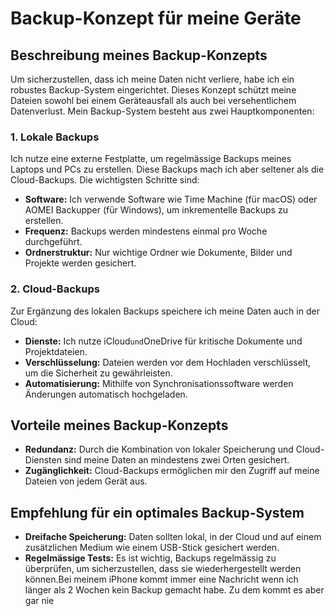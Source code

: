 # Backup-Konzept für meine Geräte

## Beschreibung meines Backup-Konzepts

Um sicherzustellen, dass ich meine Daten nicht verliere, habe ich ein robustes Backup-System eingerichtet. Dieses Konzept schützt meine Dateien sowohl bei einem Geräteausfall als auch bei versehentlichem Datenverlust. Mein Backup-System besteht aus zwei Hauptkomponenten:

### 1. Lokale Backups
Ich nutze eine externe Festplatte, um regelmässige Backups meines Laptops und PCs zu erstellen. Diese Backups mach ich aber seltener als die Cloud-Backups. Die wichtigsten Schritte sind:

- **Software:** Ich verwende Software wie Time Machine (für macOS) oder AOMEI Backupper (für Windows), um inkrementelle Backups zu erstellen.
- **Frequenz:** Backups werden mindestens einmal pro Woche durchgeführt.
- **Ordnerstruktur:** Nur wichtige Ordner wie Dokumente, Bilder und Projekte werden gesichert.

### 2. Cloud-Backups
Zur Ergänzung des lokalen Backups speichere ich meine Daten auch in der Cloud:

- **Dienste:** Ich nutze iCloud` und `OneDrive für kritische Dokumente und Projektdateien.
- **Verschlüsselung:** Dateien werden vor dem Hochladen verschlüsselt, um die Sicherheit zu gewährleisten.
- **Automatisierung:** Mithilfe von Synchronisationssoftware werden Änderungen automatisch hochgeladen.

## Vorteile meines Backup-Konzepts

- **Redundanz:** Durch die Kombination von lokaler Speicherung und Cloud-Diensten sind meine Daten an mindestens zwei Orten gesichert.
- **Zugänglichkeit:** Cloud-Backups ermöglichen mir den Zugriff auf meine Dateien von jedem Gerät aus.

## Empfehlung für ein optimales Backup-System

- **Dreifache Speicherung:** Daten sollten lokal, in der Cloud und auf einem zusätzlichen Medium wie einem USB-Stick gesichert werden.
- **Regelmässige Tests:** Es ist wichtig, Backups regelmässig zu überprüfen, um sicherzustellen, dass sie wiederhergestellt werden können.Bei meinem iPhone kommt immer eine Nachricht wenn ich länger als 2 Wochen kein Backup gemacht habe. Zu dem kommt es aber gar nie

